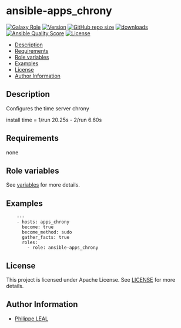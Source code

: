 # ansible-apps_chrony

[![Galaxy Role](https://img.shields.io/badge/galaxy-apps_chrony-purple?style=flat)](https://galaxy.ansible.com/lotusnoir/apps_chrony)
[![Version](https://img.shields.io/github/release/lotusnoir/ansible-apps_chrony.svg)](https://github.com/lotusnoir/ansible-apps_chrony/releases/latest)
[![GitHub repo size](https://img.shields.io/github/repo-size/lotusnoir/ansible-apps_chrony?color=orange&style=flat)](https://galaxy.ansible.com/lotusnoir/apps_chrony)
[![downloads](https://img.shields.io/ansible/role/d/61803)](https://galaxy.ansible.com/lotusnoir/apps_chrony)
[![Ansible Quality Score](https://img.shields.io/ansible/quality/61803)](https://galaxy.ansible.com/lotusnoir/apps_chrony)
[![License](https://img.shields.io/badge/license-Apache--2.0-brightgreen?style=flat)](https://opensource.org/licenses/Apache-2.0)

<!-- START doctoc generated TOC please keep comment here to allow auto update -->
<!-- DON'T EDIT THIS SECTION, INSTEAD RE-RUN doctoc TO UPDATE -->

- [Description](#description)
- [Requirements](#requirements)
- [Role variables](#role-variables)
- [Examples](#examples)
- [License](#license)
- [Author Information](#author-information)

<!-- END doctoc generated TOC please keep comment here to allow auto update -->

## Description

Configures the time server chrony

install time = 1/run 20.25s -  2/run 6.60s


## Requirements

none

## Role variables

See [variables](/defaults/main.yml) for more details.

## Examples

        ---
        - hosts: apps_chrony
          become: true
          become_method: sudo
          gather_facts: true
          roles:
            - role: ansible-apps_chrony

## License

This project is licensed under Apache License. See [LICENSE](/LICENSE) for more details.

## Author Information

- [Philippe LEAL](https://github.com/lotusnoir)
